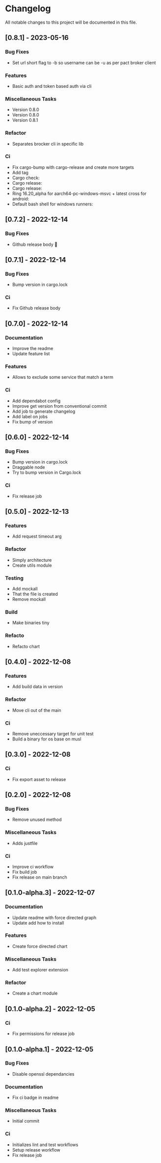 # Changelog

All notable changes to this project will be documented in this file.

## [0.8.1] - 2023-05-16

### Bug Fixes

- Set url short flag to -b so username can be -u as per pact broker client

### Features

- Basic auth and token based auth via cli

### Miscellaneous Tasks

- Version 0.8.0
- Version 0.8.0
- Version 0.8.1

### Refactor

- Separates brocker cli in specific lib

### Ci

- Fix cargo-bump with cargo-release and create more targets
- Add tag
- Cargo check:
- Cargo release:
- Cargo release:
- Ring 16.20_alpha for aarch64-pc-windows-msvc + latest cross for android:
- Default bash shell for windows runners:

## [0.7.2] - 2022-12-14

### Bug Fixes

- Github release body 🤬

## [0.7.1] - 2022-12-14

### Bug Fixes

- Bump version in cargo.lock

### Ci

- Fix Github release body

## [0.7.0] - 2022-12-14

### Documentation

- Improve the readme
- Update feature list

### Features

- Allows to exclude some service that match a term

### Ci

- Add dependabot config
- Improve get version from conventional commit
- Add job to generate changelog
- Add label on jobs
- Fix bump of version

## [0.6.0] - 2022-12-14

### Bug Fixes

- Bump version in cargo.lock
- Draggable node
- Try to bump version in Cargo.lock

### Ci

- Fix release job

## [0.5.0] - 2022-12-13

### Features

- Add request timeout arg

### Refactor

- Simply architecture
- Create utils module

### Testing

- Add mockall
- That the file is created
- Remove mockall

### Build

- Make binaries tiny

### Refacto

- Refacto chart

## [0.4.0] - 2022-12-08

### Features

- Add build data in version

### Refactor

- Move cli out of the main

### Ci

- Remove uneccessary target for unit test
- Build a binary for os base on musl

## [0.3.0] - 2022-12-08

### Ci

- Fix export asset to release

## [0.2.0] - 2022-12-08

### Bug Fixes

- Remove unused method

### Miscellaneous Tasks

- Adds justfile

### Ci

- Improve ci workflow
- Fix build job
- Fix release on main branch

## [0.1.0-alpha.3] - 2022-12-07

### Documentation

- Update readme with force directed graph
- Update add how to install

### Features

- Create force directed chart

### Miscellaneous Tasks

- Add test explorer extension

### Refactor

- Create a chart module

## [0.1.0-alpha.2] - 2022-12-05

### Ci

- Fix permissions for release job

## [0.1.0-alpha.1] - 2022-12-05

### Bug Fixes

- Disable openssl dependancies

### Documentation

- Fix ci badge in readme

### Miscellaneous Tasks

- Initial commit

### Ci

- Initializes lint and test workflows
- Setup release workflow
- Fix release job

<!-- generated by git-cliff -->
